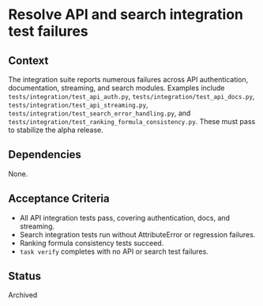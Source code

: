 # Resolve API and search integration test failures

## Context
The integration suite reports numerous failures across API authentication, documentation, streaming, and search modules. Examples include `tests/integration/test_api_auth.py`, `tests/integration/test_api_docs.py`, `tests/integration/test_api_streaming.py`, `tests/integration/test_search_error_handling.py`, and `tests/integration/test_ranking_formula_consistency.py`. These must pass to stabilize the alpha release.

## Dependencies
None.

## Acceptance Criteria
- All API integration tests pass, covering authentication, docs, and streaming.
- Search integration tests run without AttributeError or regression failures.
- Ranking formula consistency tests succeed.
- `task verify` completes with no API or search test failures.

## Status
Archived
